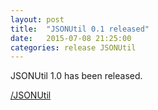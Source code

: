 ```yaml
---
layout: post
title:  "JSONUtil 0.1 released"
date:   2015-07-08 21:25:00
categories: release JSONUtil
---
```

JSONUtil 1.0 has been released.

[/JSONUtil](JSONUtil)